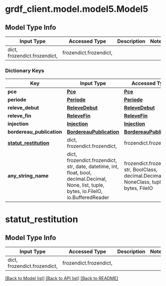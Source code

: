 # grdf_client.model.model5.Model5

## Model Type Info
Input Type | Accessed Type | Description | Notes
------------ | ------------- | ------------- | -------------
dict, frozendict.frozendict,  | frozendict.frozendict,  |  | 

### Dictionary Keys
Key | Input Type | Accessed Type | Description | Notes
------------ | ------------- | ------------- | ------------- | -------------
**pce** | [**Pce**](Pce.md) | [**Pce**](Pce.md) |  | [optional] 
**periode** | [**Periode**](Periode.md) | [**Periode**](Periode.md) |  | [optional] 
**releve_debut** | [**ReleveDebut**](ReleveDebut.md) | [**ReleveDebut**](ReleveDebut.md) |  | [optional] 
**releve_fin** | [**ReleveFin**](ReleveFin.md) | [**ReleveFin**](ReleveFin.md) |  | [optional] 
**injection** | [**Injection**](Injection.md) | [**Injection**](Injection.md) |  | [optional] 
**bordereau_publication** | [**BordereauPublication**](BordereauPublication.md) | [**BordereauPublication**](BordereauPublication.md) |  | [optional] 
**[statut_restitution](#statut_restitution)** | dict, frozendict.frozendict,  | frozendict.frozendict,  |  | [optional] 
**any_string_name** | dict, frozendict.frozendict, str, date, datetime, int, float, bool, decimal.Decimal, None, list, tuple, bytes, io.FileIO, io.BufferedReader | frozendict.frozendict, str, BoolClass, decimal.Decimal, NoneClass, tuple, bytes, FileIO | any string name can be used but the value must be the correct type | [optional]

# statut_restitution

## Model Type Info
Input Type | Accessed Type | Description | Notes
------------ | ------------- | ------------- | -------------
dict, frozendict.frozendict,  | frozendict.frozendict,  |  | 

[[Back to Model list]](../../README.md#documentation-for-models) [[Back to API list]](../../README.md#documentation-for-api-endpoints) [[Back to README]](../../README.md)

